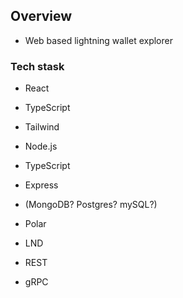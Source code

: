 ## Overview
* Web based lightning wallet explorer

### Tech stask
* React
* TypeScript
* Tailwind

* Node.js
* TypeScript
* Express
* (MongoDB? Postgres? mySQL?)

* Polar
* LND

* REST
* gRPC